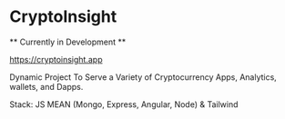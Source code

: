 # CryptoInsight

** Currently in Development **

https://cryptoinsight.app


Dynamic Project To Serve a Variety of Cryptocurrency Apps, Analytics, wallets, and Dapps.

Stack: JS MEAN (Mongo, Express, Angular, Node) & Tailwind

